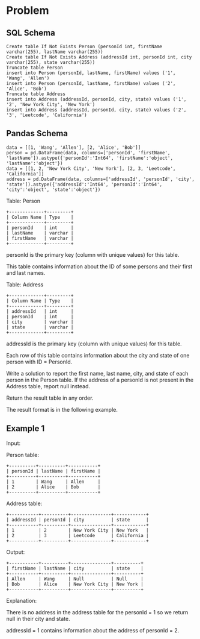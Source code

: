 # Problem

## SQL Schema

    Create table If Not Exists Person (personId int, firstName varchar(255), lastName varchar(255))
    Create table If Not Exists Address (addressId int, personId int, city varchar(255), state varchar(255))
    Truncate table Person
    insert into Person (personId, lastName, firstName) values ('1', 'Wang', 'Allen')
    insert into Person (personId, lastName, firstName) values ('2', 'Alice', 'Bob')
    Truncate table Address
    insert into Address (addressId, personId, city, state) values ('1', '2', 'New York City', 'New York')
    insert into Address (addressId, personId, city, state) values ('2', '3', 'Leetcode', 'California')

## Pandas Schema

    data = [[1, 'Wang', 'Allen'], [2, 'Alice', 'Bob']]
    person = pd.DataFrame(data, columns=['personId', 'firstName', 'lastName']).astype({'personId':'Int64', 'firstName':'object', 'lastName':'object'})
    data = [[1, 2, 'New York City', 'New York'], [2, 3, 'Leetcode', 'California']]
    address = pd.DataFrame(data, columns=['addressId', 'personId', 'city', 'state']).astype({'addressId':'Int64', 'personId':'Int64', 'city':'object', 'state':'object'})

Table: Person

    +-------------+---------+
    | Column Name | Type    |
    +-------------+---------+
    | personId    | int     |
    | lastName    | varchar |
    | firstName   | varchar |
    +-------------+---------+

personId is the primary key (column with unique values) for this table.

This table contains information about the ID of some persons and their first and last names.
 

Table: Address

    +-------------+---------+
    | Column Name | Type    |
    +-------------+---------+
    | addressId   | int     |
    | personId    | int     |
    | city        | varchar |
    | state       | varchar |
    +-------------+---------+

addressId is the primary key (column with unique values) for this table.

Each row of this table contains information about the city and state of one person with ID = PersonId.

Write a solution to report the first name, last name, city, and state of each person in the Person table. If the address of a personId is not present in the Address table, report null instead.

Return the result table in any order.

The result format is in the following example.

## Example 1

Input: 

Person table:

    +----------+----------+-----------+
    | personId | lastName | firstName |
    +----------+----------+-----------+
    | 1        | Wang     | Allen     |
    | 2        | Alice    | Bob       |
    +----------+----------+-----------+

Address table:

    +-----------+----------+---------------+------------+
    | addressId | personId | city          | state      |
    +-----------+----------+---------------+------------+
    | 1         | 2        | New York City | New York   |
    | 2         | 3        | Leetcode      | California |
    +-----------+----------+---------------+------------+

Output: 

    +-----------+----------+---------------+----------+
    | firstName | lastName | city          | state    |
    +-----------+----------+---------------+----------+
    | Allen     | Wang     | Null          | Null     |
    | Bob       | Alice    | New York City | New York |
    +-----------+----------+---------------+----------+

Explanation: 

There is no address in the address table for the personId = 1 so we return null in their city and state.

addressId = 1 contains information about the address of personId = 2.
